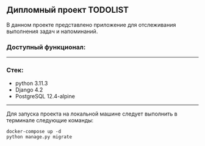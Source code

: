 ## Дипломный проект TODOLIST

В данном проекте представлено приложение для отслеживания выполнения задач и напоминаний.

### Доступный функционал:

___
### Стек:
- python 3.11.3
- Django 4.2
- PostgreSQL 12.4-alpine

___
Для запуска проекта на локальной машине следует выполнить в терминале следующие команды:
```
docker-compose up -d
python manage.py migrate
```
